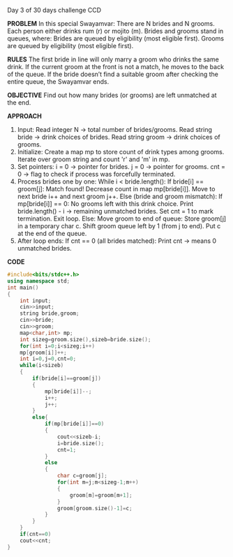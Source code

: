 Day 3 of 30 days challenge CCD

**PROBLEM**
In this special Swayamvar:
There are N brides and N grooms.
Each person either drinks rum (r) or mojito (m).
Brides and grooms stand in queues, where:
Brides are queued by eligibility (most eligible first).
Grooms are queued by eligibility (most eligible first).

**RULES**
The first bride in line will only marry a groom who drinks the same drink.
If the current groom at the front is not a match, he moves to the back of the queue.
If the bride doesn’t find a suitable groom after checking the entire queue, the Swayamvar ends.

**OBJECTIVE**
 Find out how many brides (or grooms) are left unmatched at the end.

**APPROACH**
1. Input:
    Read integer N → total number of brides/grooms.
    Read string bride → drink choices of brides.
    Read string groom → drink choices of grooms.
2. Initialize:
    Create a map mp to store count of drink types among grooms.
    Iterate over groom string and count 'r' and 'm' in mp.
3. Set pointers:
    i = 0 → pointer for brides.
    j = 0 → pointer for grooms.
    cnt = 0 → flag to check if process was forcefully terminated.
4. Process brides one by one:
    While i < bride.length():
      If bride[i] == groom[j]:
          Match found!
          Decrease count in map mp[bride[i]].
          Move to next bride i++ and next groom j++.
     Else (bride and groom mismatch):
          If mp[bride[i]] == 0:
              No grooms left with this drink choice.
              Print bride.length() - i → remaining unmatched brides.
              Set cnt = 1 to mark termination.
              Exit loop.
          Else:
              Move groom to end of queue:
                  Store groom[j] in a temporary char c.
                  Shift groom queue left by 1 (from j to end).
                  Put c at the end of the queue.
5. After loop ends:
    If cnt == 0 (all brides matched):
    Print cnt → means 0 unmatched brides.

**CODE**
```c++
#include<bits/stdc++.h>
using namespace std;
int main()
{
    int input;
    cin>>input;
    string bride,groom;
    cin>>bride;
    cin>>groom;
    map<char,int> mp;
    int sizeg=groom.size(),sizeb=bride.size();
    for(int i=0;i<sizeg;i++)
    mp[groom[i]]++;
    int i=0,j=0,cnt=0;
    while(i<sizeb)
    {
        if(bride[i]==groom[j])
        {
            mp[bride[i]]--;
            i++;
            j++;
        }
        else{
            if(mp[bride[i]]==0)
            {
                cout<<sizeb-i;
                i=bride.size();
                cnt=1;
            }
            else
            {
                char c=groom[j];
                for(int m=j;m<sizeg-1;m++)
                {
                    groom[m]=groom[m+1];
                }
                groom[groom.size()-1]=c;
            }
        }
    }
    if(cnt==0)
    cout<<cnt; 
}
